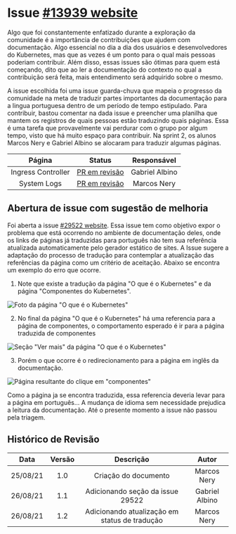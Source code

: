 # Issue [#13939 website](https://github.com/kubernetes/website/issues/13939)

Algo que foi constantemente enfatizado durante a exploração da comunidade é a importância de contribuições que ajudem com documentação. Algo essencial no dia a dia dos usuários e desenvolvedores do Kubernetes, mas que as vezes é um ponto para o qual mais pessoas poderiam contribuir.
Além disso, essas issues são ótimas para quem está começando, dito que ao ler a documentação do contexto no qual a contribuição será feita, mais entendimento será adquirido sobre o mesmo.

A issue escolhida foi uma issue guarda-chuva que mapeia o progresso da comunidade na meta de traduzir partes importantes da documentação para a lingua portuguesa dentro de um período de tempo estipulado. Para contribuir, bastou comentar na dada issue e preencher uma planilha que mantem os registros de quais pessoas estão traduzindo quais páginas. 
Essa é uma tarefa que provavelmente vai perdurar com o grupo por algum tempo, visto que há muito espaço para contribuir. Na sprint 2, os alunos Marcos Nery e Gabriel Albino se alocaram para traduzir algumas páginas.

|Página|Status|Responsável|
|:--:|:--:|:--:|
|Ingress Controller|[PR em revisão](https://github.com/kubernetes/website/pull/29778)|Gabriel Albino|
|System Logs|[PR em revisão](https://github.com/kubernetes/website/pull/29555)|Marcos Nery|

## Abertura de issue com sugestão de melhoria
Foi aberta a issue [#29522 website](https://github.com/kubernetes/website/issues/29522).
Essa issue tem como objetivo expor o problema que está ocorrendo no ambiente de documentação deles, onde os links de páginas já traduzidas para português não tem sua referência atualizada automaticamente pelo gerador estático de sites. A Issue sugere a adaptação do processo de tradução para contemplar a atualização das referências da página como um critério de aceitação. Abaixo se encontra um exemplo do erro que ocorre.

1. Note que existe a tradução da página "O que é o Kubernetes" e da página "Componentes do Kubernetes".

![Foto da página "O que é o Kubernetes"](https://gces-kubernetes.github.io/Wiki/assets/sprint2/issue29522-1.png)

2. No final da página "O que é o Kubernetes" há uma referencia para a página de componentes, o comportamento esperado é ir para a página traduzida de componentes

![Seção "Ver mais" da página "O que é o Kubernetes"](https://gces-kubernetes.github.io/Wiki/assets/sprint2/issue29522-2.png)

3. Porém o que ocorre é o redirecionamento para a página em inglês da documentação.

![Página resultante do clique em "componentes"](https://gces-kubernetes.github.io/Wiki/assets/sprint2/issue29522-3.png)


Como a página ja se encontra traduzida, essa referencia deveria levar para a página em português... A mudança de idioma sem necessidade prejudica a leitura da documentação.
Até o presente momento a issue não passou pela triagem.

## Histórico de Revisão
|Data|Versão|Descrição|Autor|
|:--:|:--:|:--:|:--:|
|25/08/21|1.0|Criação do documento|Marcos Nery|
|26/08/21|1.1|Adicionando seção da issue 29522|Gabriel Albino|
|26/08/21|1.2|Adicionando atualização em status de tradução|Marcos Nery|
